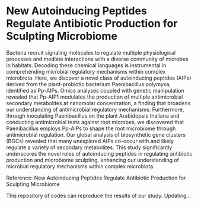# New Autoinducing Peptides Regulate Antibiotic Production for Sculpting Microbiome

Bacteria recruit signaling molecules to regulate multiple physiological processes and mediate interactions with a diverse community of microbes in habitats. Decoding these chemical languages is instrumental in comprehending microbial regulatory mechanisms within complex microbiota. Here, we discover a novel class of autoinducing peptides (AIPs) derived from the plant-probiotic bacterium Paenibacillus polymyxa, identified as Pp-AIPs. Omics analyses coupled with genetic manipulation revealed that Pp-AIP1 modulates the production of multiple antimicrobial secondary metabolites at nanomolar concentration, a finding that broadens our understanding of antimicrobial regulatory mechanisms. Furthermore, through inoculating Paenibacillus on the plant Arabidopsis thaliana and conducting antimicrobial tests against root microbes, we discovered that Paenibacillus employs Pp-AIPs to shape the root microbiome through antimicrobial regulation. Our global analysis of biosynthetic gene clusters (BGCs) revealed that many unexplored AIPs co-occur with and likely regulate a variety of secondary metabolites. This study significantly underscores the novel roles of autoinducing peptides in regulating antibiotic production and microbiome sculpting, enhancing our understanding of microbial regulatory mechanisms within complex microbiota.

Reference: New Autoinducing Peptides Regulate Antibiotic Production for Sculpting Microbiome

This repository of codes can reproduce the results of our study. Updating...
